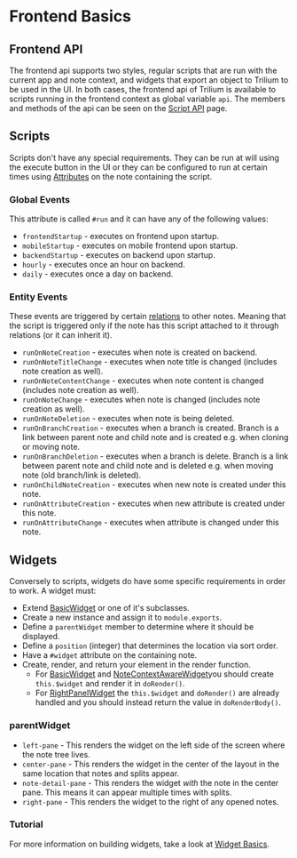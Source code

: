 # Frontend Basics
## Frontend API

The frontend api supports two styles, regular scripts that are run with the current app and note context, and widgets that export an object to Trilium to be used in the UI. In both cases, the frontend api of Trilium is available to scripts running in the frontend context as global variable `api`. The members and methods of the api can be seen on the [Script API](Script%20API.md) page.

## Scripts

Scripts don't have any special requirements. They can be run at will using the execute button in the UI or they can be configured to run at certain times using [Attributes](../Advanced%20Usage/Attributes.md) on the note containing the script.

### Global Events

This attribute is called `#run` and it can have any of the following values:

*   `frontendStartup` - executes on frontend upon startup.
*   `mobileStartup` - executes on mobile frontend upon startup.
*   `backendStartup` - executes on backend upon startup.
*   `hourly` - executes once an hour on backend.
*   `daily` - executes once a day on backend.

### Entity Events

These events are triggered by certain [relations](../Advanced%20Usage/Attributes.md) to other notes. Meaning that the script is triggered only if the note has this script attached to it through relations (or it can inherit it).

*   `runOnNoteCreation` - executes when note is created on backend.
*   `runOnNoteTitleChange` - executes when note title is changed (includes note creation as well).
*   `runOnNoteContentChange` - executes when note content is changed (includes note creation as well).
*   `runOnNoteChange` - executes when note is changed (includes note creation as well).
*   `runOnNoteDeletion` - executes when note is being deleted.
*   `runOnBranchCreation` - executes when a branch is created. Branch is a link between parent note and child note and is created e.g. when cloning or moving note.
*   `runOnBranchDeletion` - executes when a branch is delete. Branch is a link between parent note and child note and is deleted e.g. when moving note (old branch/link is deleted).
*   `runOnChildNoteCreation` - executes when new note is created under this note.
*   `runOnAttributeCreation` - executes when new attribute is created under this note.
*   `runOnAttributeChange` - executes when attribute is changed under this note.

## Widgets

Conversely to scripts, widgets do have some specific requirements in order to work. A widget must:

*   Extend [BasicWidget](https://triliumnext.github.io/Notes/frontend_api/BasicWidget.html) or one of it's subclasses.
*   Create a new instance and assign it to `module.exports`.
*   Define a `parentWidget` member to determine where it should be displayed.
*   Define a `position` (integer) that determines the location via sort order.
*   Have a `#widget` attribute on the containing note.
*   Create, render, and return your element in the render function.
    *   For [BasicWidget](https://triliumnext.github.io/Notes/frontend_api/BasicWidget.html) and [NoteContextAwareWidget](https://triliumnext.github.io/Notes/frontend_api/NoteContextAwareWidget.html)you should create `this.$widget` and render it in `doRender()`.
    *   For [RightPanelWidget](https://triliumnext.github.io/Notes/frontend_api/RightPanelWidget.html) the `this.$widget` and `doRender()` are already handled and you should instead return the value in `doRenderBody()`.

### parentWidget

*   `left-pane` - This renders the widget on the left side of the screen where the note tree lives.
*   `center-pane` - This renders the widget in the center of the layout in the same location that notes and splits appear.
*   `note-detail-pane` - This renders the widget _with_ the note in the center pane. This means it can appear multiple times with splits.
*   `right-pane` - This renders the widget to the right of any opened notes.

### Tutorial

For more information on building widgets, take a look at [Widget Basics](Custom%20Widgets/Widget%20Basics.md).